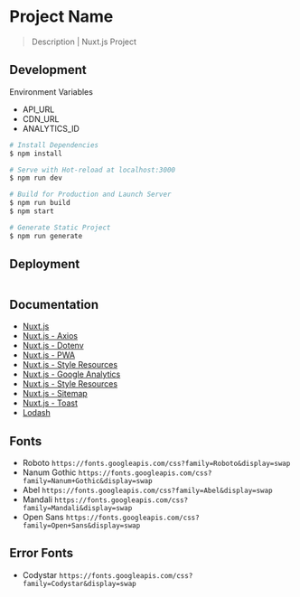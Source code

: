 # Project Name

> Description | Nuxt.js Project


## Development

Environment Variables
* API_URL
* CDN_URL
* ANALYTICS_ID

``` bash
# Install Dependencies
$ npm install

# Serve with Hot-reload at localhost:3000
$ npm run dev

# Build for Production and Launch Server
$ npm run build
$ npm start

# Generate Static Project
$ npm run generate
```


## Deployment

```bash
```


## Documentation

* [Nuxt.js](https://nuxtjs.org)
* [Nuxt.js - Axios](https://axios.nuxtjs.org/usage)
* [Nuxt.js - Dotenv](https://github.com/nuxt-community/dotenv-module)
* [Nuxt.js - PWA](https://github.com/nuxt-community/pwa-module)
* [Nuxt.js - Style Resources](https://github.com/nuxt-community/style-resources-module)
* [Nuxt.js - Google Analytics](https://github.com/nuxt-community/analytics-module)
* [Nuxt.js - Style Resources](https://github.com/nuxt-community/style-resources-module)
* [Nuxt.js - Sitemap](https://github.com/nuxt-community/sitemap-module)
* [Nuxt.js - Toast](https://github.com/nuxt-community/modules/tree/master/packages/toast)
* [Lodash](https://lodash.com/)


## Fonts

* Roboto `https://fonts.googleapis.com/css?family=Roboto&display=swap`
* Nanum Gothic `https://fonts.googleapis.com/css?family=Nanum+Gothic&display=swap`
* Abel `https://fonts.googleapis.com/css?family=Abel&display=swap`
* Mandali `https://fonts.googleapis.com/css?family=Mandali&display=swap`
* Open Sans `https://fonts.googleapis.com/css?family=Open+Sans&display=swap`


## Error Fonts

* Codystar `https://fonts.googleapis.com/css?family=Codystar&display=swap`

